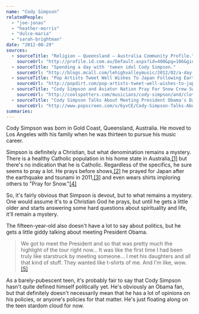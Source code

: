 ```yaml
---
name: "Cody Simpson"
relatedPeople:
  - "joe-jonas"
  - "heather-morris"
  - "dulce-maria"
  - "sarah-brightman"
date: "2012-08-29"
sources:
  - sourceTitle: "Religion – Queensland – Australia Community Profile."
    sourceUrl: "http://profile.id.com.au/Default.aspx?id=400&pg=106&gid=130&type=enum"
  - sourceTitle: "Spending a day with 'tween idol Cody Simpson."
    sourceUrl: "http://blogs.mcall.com/lehighvalleymusic/2012/02/a-day-in-the-life-of-tween-idol-cody-simpson.html"
  - sourceTitle: "Pop Artists Tweet Well Wishes To Japan Following Earthquake."
    sourceUrl: "http://popdirt.com/pop-artists-tweet-well-wishes-to-japan-following-earthquake/81425/"
  - sourceTitle: "Cody Simpson and Aviator Nation Pray For Snow Crew Sweatshirt."
    sourceUrl: "http://coolspotters.com/musicians/cody-simpson/and/clothing/aviator-nation-pray-for-snow-crew-sweatshirt/media/2418824?utm_campaign=Twitter&utm_source=cody-simpson_aviator-nation-&utm_medium=coo.ly#medium-2418824"
  - sourceTitle: "Cody Simpson Talks About Meeting President Obama's Daughters."
    sourceUrl: "http://www.popscreen.com/v/6yvCE/Cody-Simpson-Talks-About-Meeting-President-Obamas-Daughters"
summaries:
---
```


Cody Simpson was born in Gold Coast, Queensland, Australia. He moved to Los Angeles with his family when he was thirteen to pursue his music career.

Simpson is definitely a Christian, but what denomination remains a mystery. There is a healthy Catholic population in his home state in Australia,<a class="source-citation" href="#http%3A%2F%2Fprofile.id.com.au%2FDefault.aspx%3Fid%3D400%26pg%3D106%26gid%3D130%26type%3Denum" title="Religion – Queensland – Australia Community Profile.">[1]</a> but there's no indication that he is Catholic. Regardless of the specifics, he sure seems to pray a lot. He prays before shows,<a class="source-citation" href="#http%3A%2F%2Fblogs.mcall.com%2Flehighvalleymusic%2F2012%2F02%2Fa-day-in-the-life-of-tween-idol-cody-simpson.html" title="Spending a day with &apos;tween idol Cody Simpson.">[2]</a> he prayed for Japan after the earthquake and tsunami in 2011,<a class="source-citation" href="#http%3A%2F%2Fpopdirt.com%2Fpop-artists-tweet-well-wishes-to-japan-following-earthquake%2F81425%2F" title="Pop Artists Tweet Well Wishes To Japan Following Earthquake.">[3]</a> and even wears shirts imploring others to "Pray for Snow."<a class="source-citation" href="#http%3A%2F%2Fcoolspotters.com%2Fmusicians%2Fcody-simpson%2Fand%2Fclothing%2Faviator-nation-pray-for-snow-crew-sweatshirt%2Fmedia%2F2418824%3Futm_campaign%3DTwitter%26utm_source%3Dcody-simpson_aviator-nation-%26utm_medium%3Dcoo.ly%23medium-2418824" title="Cody Simpson and Aviator Nation Pray For Snow Crew Sweatshirt.">[4]</a>

So, it's fairly obvious that Simpson is devout, but to what remains a mystery. One would assume it's to a Christian God he prays, but until he gets a little older and starts answering some hard questions about spirituality and life, it'll remain a mystery.

The fifteen-year-old also doesn't have a lot to say about politics, but he gets a little giddy talking about meeting President Obama.

>We got to meet the President and so that was pretty much the highlight of the tour right now… It was like the first time I had been truly like starstruck by meeting someone…
I met his daughters and all that kind of stuff. They wanted
like t-shirts of me. And I'm like, wow.<a class="source-citation" href="#http%3A%2F%2Fwww.popscreen.com%2Fv%2F6yvCE%2FCody-Simpson-Talks-About-Meeting-President-Obamas-Daughters" title="Cody Simpson Talks About Meeting President Obama&apos;s Daughters.">[5]</a>

As a barely-pubescent teen, it's probably fair to say that Cody Simpson hasn't quite defined himself politically yet. He's obviously an Obama fan, but that definitely doesn't necessarily mean that he has a lot of opinions on his policies, or anyone's policies for that matter. He's just floating along on the teen stardom cloud for now.